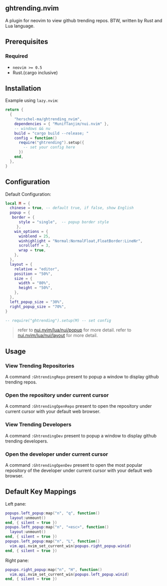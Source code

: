 ## ghtrending.nvim

A plugin for neovim to view github trending repos.
BTW, written by Rust and Lua language.

## Prerequisites

### Required

- `neovim >= 0.5`
- Rust.(cargo inclusive)

## Installation

Example using `lazy.nvim`:

```lua
return {
  {
    "herschel-ma/ghtrending_nvim",
    dependencies = { "MunifTanjim/nui.nvim" },
    -- windows && nu
    build = "cargo build --release; "
    config = function()
      require("ghtrending").setup({
        -- set your config here
      })
    end,
  },
}
```

## Configuration

Default Configuration:

```lua
local M = {
  chinese = true, -- default true, if false, show English
  popup = {
   border = {
      style = "single",  -- popup border style
     },
    win_options = {
      winblend = 25,
      winhighlight = "Normal:NormalFloat,FloatBorder:LineNr",
      scrolloff = 3,
      wrap = true,
    },
  },
  layout = {
    relative = "editor",
    position = "50%",
    size = {
      width = "80%",
      height = "50%",
    },
  },
  left_popup_size = "30%",
  right_popup_size = "70%",
}

-- require("ghtrending").setup(M) -- set config
```

> refer to [nui.nvim/lua/nui/popup](https://github.com/MunifTanjim/nui.nvim/tree/main/lua/nui/popup) for more detail.
> refer to [nui.nvim/lua/nui/layout](https://github.com/MunifTanjim/nui.nvim/tree/main/lua/nui/layout) for more detail.

## Usage

### View Trending Repositories

A command `:GhtrendingRepo` present to popup a window to display github trending repos.

### Open the repository under current cursor

A command `:GhtrendingOpenRepo` present to open the repository under current cursor with your default web browser.

### View Trending Developers

A command `:GhtrendingDev` present to popup a window to display github trending developers.

### Open the developer under current cursor

A command `:GhtrendingOpenDev` present to open the most popular repository of the developer under current cursor with your default web browser.

## Default Key Mappings

Left pane:

```lua
popups.left_popup:map("n", "q", function()
  layout:unmount()
end, { silent = true })
popups.left_popup:map("n", "<esc>", function()
  layout:unmount()
end, { silent = true })
popups.left_popup:map("n", "L", function()
  vim.api.nvim_set_current_win(popups.right_popup.winid)
end, { silent = true })
```

Right pane:

```lua
popups.right_popup:map("n", "H", function()
  vim.api.nvim_set_current_win(popups.left_popup.winid)
end, { silent = true })
```
